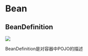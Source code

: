 # Bean

## BeanDefinition

![](https://gw.alicdn.com/tfscom/TB1a_PhPpXXXXcoXVXXXXXXXXXX.png)

BeanDefinition是对容器中POJO的描述

